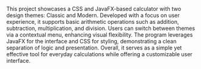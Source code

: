This project showcases a CSS and JavaFX-based calculator with two design themes: Classic and Modern. Developed with a focus on user experience, it supports basic arithmetic operations such as addition, subtraction, multiplication, and division. Users can switch between themes via a contextual menu, enhancing visual flexibility. The program leverages JavaFX for the interface and CSS for styling, demonstrating a clean separation of logic and presentation. Overall, it serves as a simple yet effective tool for everyday calculations while offering a customizable user interface.
